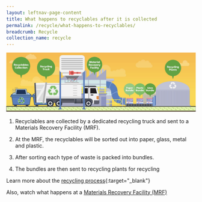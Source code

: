 ```yaml
---
layout: leftnav-page-content
title: What happens to recyclables after it is collected
permalink: /recycle/what-happens-to-recyclables/
breadcrumb: Recycle 
collection_name: recycle
---
```



![Recycling Process](/images/recycling-process.jpeg)


1. Recyclables are collected by a dedicated recycling truck and sent to a Materials Recovery Facility (MRF).

2. At the MRF, the recyclables will be sorted out into paper, glass, metal and plastic. 

3. After sorting each type of waste is packed into bundles. 

4. The bundles are then sent to recycling plants for recycling


Learn more about the [recycling process](https://www.nea.gov.sg/our-services/waste-management/3r-programmes-and-resources/types-of-recyclables-and-recycling-processes){:target="_blank"} 

Also, watch what happens at a [Materials Recovery Facility (MRF)](/resources/videos/materials-recovery-facility)
